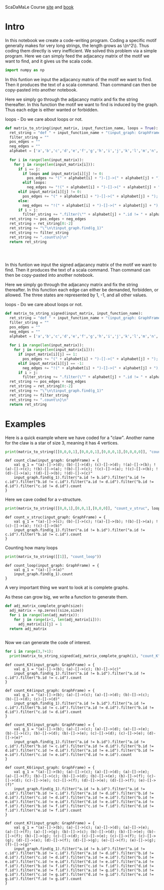 <div class="cell markdown">

ScaDaMaLe Course [site](https://lamastex.github.io/scalable-data-science/sds/3/x/) and [book](https://lamastex.github.io/ScaDaMaLe/index.html)

</div>

<div class="cell markdown">

Intro
=====

In this notebook we create a code-writing program. Coding a specific motif generally makes for very long strings, the length grows as \\(n^2\\). Thus coding them directly is very inefficient. We solved this problem via a simple program. Here we can simply feed the adjacancy matrix of the motif we want to find, and it gives us the scala code.

</div>

<div class="cell code" execution_count="1" scrolled="false">

``` python
import numpy as np
```

</div>

<div class="cell markdown">

In this funtion we input the adjacancy matrix of the motif we want to find. Then it produces the text of a scala command. Than command can then be copy-pasted into another notebook.

Here we simply go through the adjacancy matrix and fix the string thereafter. In this function the motif we want to find is induced by the graph. Thus each edge is either wanted or forbidden.

loops - Do we care about loops or not.

</div>

<div class="cell code" execution_count="1" scrolled="false">

``` python
def matrix_to_string(input_matrix, input_function_name, loops = True):
  ret_string = "def " + input_function_name + "(input_graph: GraphFrame) = {\n\tval string_" +input_function_name+ " = \""
  filter_string = ""
  pos_edges = ""
  neg_edges = ""
  alphabet = ['a','b','c','d','e','f','g','h','i','j','k','l','m','n','o','p','q','r','s','t','u','v','w','x','y','z']
  
  for i in range(len(input_matrix)):
    for j in range(len(input_matrix[i])):
      if i == j:
        if loops and input_matrix[i][j] != 0:
          pos_edges += "(" + alphabet[i] + ")-[]->(" + alphabet[j] + "); "
        elif loops:
          neg_edges += "!(" + alphabet[i] + ")-[]->(" + alphabet[j] + "); "
      elif input_matrix[i][j] != 0:
        pos_edges += "(" + alphabet[i] + ")-[]->(" + alphabet[j] + "); "
      else:
        neg_edges += "!(" + alphabet[i] + ")-[]->(" + alphabet[j] + "); "
      if i > j:
        filter_string += ".filter(\"" + alphabet[j] + ".id != " + alphabet[i] + ".id\")"
  ret_string += pos_edges + neg_edges
  ret_string = ret_string[0:-2]
  ret_string += "\"\n\tinput_graph.find(g_1)"
  ret_string += filter_string
  ret_string += ".count\n}\n"
  return ret_string
  
  
  
```

</div>

<div class="cell markdown">

In this funtion we input the signed adjacancy matrix of the motif we want to find. Then it produces the text of a scala command. Than command can then be copy-pasted into another notebook.

Here we simply go through the adjacancy matrix and fix the string thereafter. In this function each edge can either be demanded, forbidden, or allowed. The three states are represented by 1, -1, and all other values.

loops - Do we care about loops or not.

</div>

<div class="cell code" execution_count="1" scrolled="false">

``` python
def matrix_to_string_signed(input_matrix, input_function_name):
  ret_string = "def " + input_function_name + "(input_graph: GraphFrame) = {\n\tval string_" +input_function_name+ " = \""
  filter_string = ""
  pos_edges = ""
  neg_edges = ""
  alphabet = ['a','b','c','d','e','f','g','h','i','j','k','l','m','n','o','p','q','r','s','t','u','v','w','x','y','z']
  
  for i in range(len(input_matrix)):
    for j in range(len(input_matrix[i])):
      if input_matrix[i][j] == 1:
        pos_edges += "(" + alphabet[i] + ")-[]->(" + alphabet[j] + "); "
      elif input_matrix[i][j] == -1:
        neg_edges += "!(" + alphabet[i] + ")-[]->(" + alphabet[j] + "); "
      if i > j:
        filter_string += ".filter(\"" + alphabet[j] + ".id != " + alphabet[i] + ".id\")"
  ret_string += pos_edges + neg_edges
  ret_string = ret_string[0:-2]
  ret_string += "\"\n\tinput_graph.find(g_1)"
  ret_string += filter_string
  ret_string += ".count\n}\n"
  return ret_string
```

</div>

<div class="cell markdown">

Examples
========

Here is a quick example where we have coded for a "claw". Another name for the claw is a star of size 3, meaning it has 4 vertices.

</div>

<div class="cell code" execution_count="1" scrolled="false">

``` python
print(matrix_to_string([[0,0,0,1],[0,0,0,1],[0,0,0,1],[0,0,0,0]], "count_claw", loops = False))
```

<div class="output execute_result plain_result" execution_count="1">

    def count_claw(input_graph: GraphFrame) = {
    	val g_1 = "(a)-[]->(d); (b)-[]->(d); (c)-[]->(d); !(a)-[]->(b); !(a)-[]->(c); !(b)-[]->(a); !(b)-[]->(c); !(c)-[]->(a); !(c)-[]->(b); !(d)-[]->(a); !(d)-[]->(b); !(d)-[]->(c)"
    	input_graph.find(g_1).filter("a.id != b.id").filter("a.id != c.id").filter("b.id != c.id").filter("a.id != d.id").filter("b.id != d.id").filter("c.id != d.id").count
    }

</div>

</div>

<div class="cell markdown">

Here we cave coded for a v-structure.

</div>

<div class="cell code" execution_count="1" scrolled="false">

``` python
print(matrix_to_string([[0,0,1],[0,0,1],[0,0,0]], "count_v_struc", loops = False))
```

<div class="output execute_result plain_result" execution_count="1">

    def count_v_struc(input_graph: GraphFrame) = {
    	val g_1 = "(a)-[]->(c); (b)-[]->(c); !(a)-[]->(b); !(b)-[]->(a); !(c)-[]->(a); !(c)-[]->(b)"
    	input_graph.find(g_1).filter("a.id != b.id").filter("a.id != c.id").filter("b.id != c.id").count
    }

</div>

</div>

<div class="cell markdown">

Counting how many loops

</div>

<div class="cell code" execution_count="1" scrolled="false">

``` python
print(matrix_to_string([[1]], "count_loop"))
```

<div class="output execute_result plain_result" execution_count="1">

    def count_loop(input_graph: GraphFrame) = {
    	val g_1 = "(a)-[]->(a)"
    	input_graph.find(g_1).count
    }

</div>

</div>

<div class="cell markdown">

A very important thing we want to look at is complete graphs.

As these can grow big, we write a function to generate them.

</div>

<div class="cell code" execution_count="1" scrolled="false">

``` python
def adj_matrix_complete_graph(size):
  adj_matrix = np.zeros((size,size))
  for i in range(len(adj_matrix)):
    for j in range(i+1, len(adj_matrix[i])):
      adj_matrix[i][j] = 1
  return adj_matrix
  
```

</div>

<div class="cell markdown">

Now we can generate the code of interest.

</div>

<div class="cell code" execution_count="1" scrolled="false">

``` python
for i in range(3,7+1):
  print(matrix_to_string_signed(adj_matrix_complete_graph(i), "count_K"+str(i)))
```

<div class="output execute_result plain_result" execution_count="1">

    def count_K3(input_graph: GraphFrame) = {
    	val g_1 = "(a)-[]->(b); (a)-[]->(c); (b)-[]->(c)"
    	input_graph.find(g_1).filter("a.id != b.id").filter("a.id != c.id").filter("b.id != c.id").count
    }

    def count_K4(input_graph: GraphFrame) = {
    	val g_1 = "(a)-[]->(b); (a)-[]->(c); (a)-[]->(d); (b)-[]->(c); (b)-[]->(d); (c)-[]->(d)"
    	input_graph.find(g_1).filter("a.id != b.id").filter("a.id != c.id").filter("b.id != c.id").filter("a.id != d.id").filter("b.id != d.id").filter("c.id != d.id").count
    }

    def count_K5(input_graph: GraphFrame) = {
    	val g_1 = "(a)-[]->(b); (a)-[]->(c); (a)-[]->(d); (a)-[]->(e); (b)-[]->(c); (b)-[]->(d); (b)-[]->(e); (c)-[]->(d); (c)-[]->(e); (d)-[]->(e)"
    	input_graph.find(g_1).filter("a.id != b.id").filter("a.id != c.id").filter("b.id != c.id").filter("a.id != d.id").filter("b.id != d.id").filter("c.id != d.id").filter("a.id != e.id").filter("b.id != e.id").filter("c.id != e.id").filter("d.id != e.id").count
    }

    def count_K6(input_graph: GraphFrame) = {
    	val g_1 = "(a)-[]->(b); (a)-[]->(c); (a)-[]->(d); (a)-[]->(e); (a)-[]->(f); (b)-[]->(c); (b)-[]->(d); (b)-[]->(e); (b)-[]->(f); (c)-[]->(d); (c)-[]->(e); (c)-[]->(f); (d)-[]->(e); (d)-[]->(f); (e)-[]->(f)"
    	input_graph.find(g_1).filter("a.id != b.id").filter("a.id != c.id").filter("b.id != c.id").filter("a.id != d.id").filter("b.id != d.id").filter("c.id != d.id").filter("a.id != e.id").filter("b.id != e.id").filter("c.id != e.id").filter("d.id != e.id").filter("a.id != f.id").filter("b.id != f.id").filter("c.id != f.id").filter("d.id != f.id").filter("e.id != f.id").count
    }

    def count_K7(input_graph: GraphFrame) = {
    	val g_1 = "(a)-[]->(b); (a)-[]->(c); (a)-[]->(d); (a)-[]->(e); (a)-[]->(f); (a)-[]->(g); (b)-[]->(c); (b)-[]->(d); (b)-[]->(e); (b)-[]->(f); (b)-[]->(g); (c)-[]->(d); (c)-[]->(e); (c)-[]->(f); (c)-[]->(g); (d)-[]->(e); (d)-[]->(f); (d)-[]->(g); (e)-[]->(f); (e)-[]->(g); (f)-[]->(g)"
    	input_graph.find(g_1).filter("a.id != b.id").filter("a.id != c.id").filter("b.id != c.id").filter("a.id != d.id").filter("b.id != d.id").filter("c.id != d.id").filter("a.id != e.id").filter("b.id != e.id").filter("c.id != e.id").filter("d.id != e.id").filter("a.id != f.id").filter("b.id != f.id").filter("c.id != f.id").filter("d.id != f.id").filter("e.id != f.id").filter("a.id != g.id").filter("b.id != g.id").filter("c.id != g.id").filter("d.id != g.id").filter("e.id != g.id").filter("f.id != g.id").count
    }

</div>

</div>

<div class="cell code" execution_count="1" scrolled="false">

</div>
